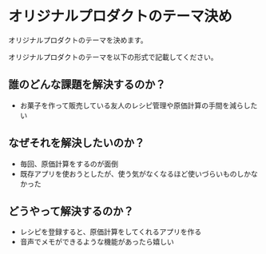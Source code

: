 # オリジナルプロダクトのテーマ決め
オリジナルプロダクトのテーマを決めます。

オリジナルプロダクトのテーマを以下の形式で記載してください。

## 誰のどんな課題を解決するのか？
- お菓子を作って販売している友人のレシピ管理や原価計算の手間を減らしたい

## なぜそれを解決したいのか？
- 毎回、原価計算をするのが面倒
- 既存アプリを使おうとしたが、使う気がなくなるほど使いづらいものしかなかった

## どうやって解決するのか？
- レシピを登録すると、原価計算をしてくれるアプリを作る
- 音声でメモができるような機能があったら嬉しい
